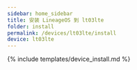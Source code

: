 ```yaml
---
sidebar: home_sidebar
title: 安装 LineageOS 到 lt03lte
folder: install
permalink: /devices/lt03lte/install
device: lt03lte
---
```

{% include templates/device_install.md %}
